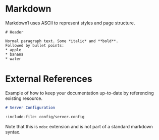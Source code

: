 # Markdown

Markdown1 uses ASCII to represent styles and page structure.

```markdown-and-result
# Header

Normal paragraph text. Some *italic* and **bold**.
Followed by bullet points:
* apple
* banana
* water
```

# External References

Example of how to keep your documentation up-to-date by referencing existing resource.

```markdown
# Server Configuration

:include-file: config/server.config
```

Note that this is `mdoc` extension and is not part of a standard markdown syntax.
